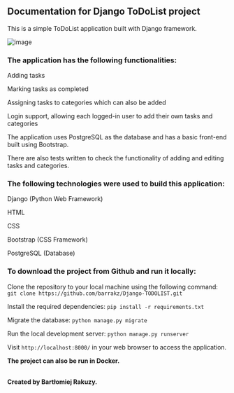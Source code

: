 <h2>Documentation for Django ToDoList project</h2>

This is a simple ToDoList application built with Django framework.

![image](https://user-images.githubusercontent.com/96372115/218262498-de430003-d973-4b3b-93ef-479043d377c1.png)


<h3>The application has the following functionalities:</h3>

Adding tasks

Marking tasks as completed

Assigning tasks to categories which can also be added

Login support, allowing each logged-in user to add their own tasks and categories


The application uses PostgreSQL as the database and has a basic front-end built using Bootstrap. 

There are also tests written to check the functionality of adding and editing tasks and categories.

<h3>The following technologies were used to build this application:</h3>

Django (Python Web Framework)

HTML

CSS

Bootstrap (CSS Framework)

PostgreSQL (Database)





<h3>To download the project from Github and run it locally:</h3>

Clone the repository to your local machine using the following command:``` git clone https://github.com/barrakz/Django-TODOLIST.git```
  
Install the required dependencies: ```pip install -r requirements.txt```
  
Migrate the database: ```python manage.py migrate```
  
Run the local development server: ```python manage.py runserver```
  
Visit ```http://localhost:8000/``` in your web browser to access the application.<br><b>

The project can also be run in Docker. <br><br>


Created by Bartłomiej Rakuzy. 
  
 
